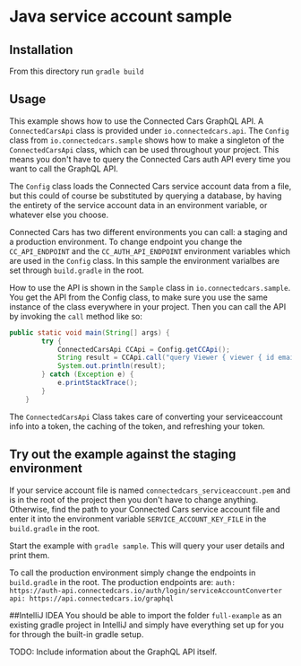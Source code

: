 # Java service account sample

## Installation
From this directory run `gradle build`

## Usage
This example shows how to use the Connected Cars GraphQL API.
A `ConnectedCarsApi` class is provided under `io.connectedcars.api`.
The `Config` class from `io.connectedcars.sample` shows how to make a singleton of the `ConnectedCarsApi` class, which can be used throughout your project. This means you don't have to query the Connected Cars auth API every time you want to call the GraphQL API.

The `Config` class loads the Connected Cars service account data from a file, but this could of course be substituted by querying a database, by having the entirety of the service account data in an environment variable, or whatever else you choose.

Connected Cars has two different environments you can call: a staging and a production environment. To change endpoint you change the `CC_API_ENDPOINT` and the `CC_AUTH_API_ENDPOINT` environment variables which are used in the `Config` class.
In this sample the environment varialbes are set through `build.gradle` in the root.

How to use the API is shown in the `Sample` class in `io.connectedcars.sample`. You get the API from the Config class, to make sure you use the same instance of the class everywhere in your project. Then you can call the API by invoking the `call` method like so:

``` java
public static void main(String[] args) {
        try {
            ConnectedCarsApi CCApi = Config.getCCApi();
            String result = CCApi.call("query Viewer { viewer { id email firstname } }");
            System.out.println(result);
        } catch (Exception e) {
            e.printStackTrace();
        }
    }
```

The `ConnectedCarsApi` Class takes care of converting your serviceaccount info into a token, the caching of the token, and refreshing your token.

## Try out the example against the staging environment
If your service account file is named `connectedcars_serviceaccount.pem` and is in the root of the project then you don't have to change anything.
Otherwise, find the path to your Connected Cars service account file and enter it into the environment variable `SERVICE_ACCOUNT_KEY_FILE` in the `build.gradle` in the root.

Start the example with `gradle sample`. This will query your user details and print them.

To call the production environment simply change the endpoints in `build.gradle` in the root.
The production endpoints are:
`auth: https://auth-api.connectedcars.io/auth/login/serviceAccountConverter`
`api: https://api.connectedcars.io/graphql`

##IntelliJ IDEA
You should be able to import the folder `full-example` as an existing gradle project in IntelliJ and simply have everything set up for you for through the built-in gradle setup.


TODO: Include information about the GraphQL API itself.